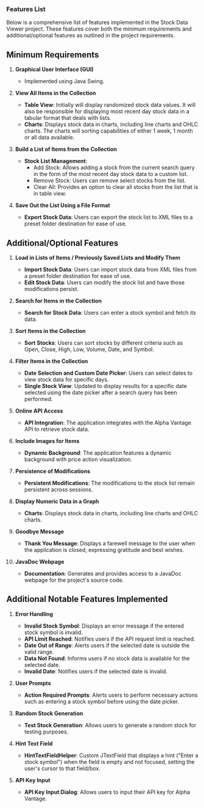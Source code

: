 ### Features List

Below is a comprehensive list of features implemented in the Stock Data Viewer project. These features cover both the minimum requirements and additional/optional features as outlined in the project requirements.

## Minimum Requirements

1. **Graphical User Interface (GUI)**

   - Implemented using Java Swing.

2. **View All Items in the Collection**

   - **Table View**: Initially will display randomized stock data values. It will also be responsible for displaying most recent day stock data in a tabular format that deals with lists.
   - **Charts**: Displays stock data in charts, including line charts and OHLC charts. The charts will sorting capabilities of either 1 week, 1 month or all data available.

3. **Build a List of Items from the Collection**

   - **Stock List Management**:
     - Add Stock: Allows adding a stock from the current search query in the form of the most recent day stock data to a custom list.
     - Remove Stock: Users can remove select stocks from the list.
     - Clear All: Provides an option to clear all stocks from the list that is in table view.

4. **Save Out the List Using a File Format**
   - **Export Stock Data**: Users can export the stock list to XML files to a preset folder destination for ease of use.

## Additional/Optional Features

1. **Load in Lists of Items / Previously Saved Lists and Modify Them**

   - **Import Stock Data**: Users can import stock data from XML files from a preset folder destination for ease of use.
   - **Edit Stock Data**: Users can modify the stock list and have those modifications persist.

2. **Search for Items in the Collection**

   - **Search for Stock Data**: Users can enter a stock symbol and fetch its data.

3. **Sort Items in the Collection**

   - **Sort Stocks**: Users can sort stocks by different criteria such as Open, Close, High, Low, Volume, Date, and Symbol.

4. **Filter Items in the Collection**

   - **Date Selection and Custom Date Picker**: Users can select dates to view stock data for specific days.
   - **Single Stock View**: Updated to display results for a specific date selected using the date picker after a search query has been performed.

5. **Online API Access**

   - **API Integration**: The application integrates with the Alpha Vantage API to retrieve stock data.

6. **Include Images for Items**

   - **Dynamic Background**: The application features a dynamic background with price action visualization.

7. **Persistence of Modifications**

   - **Persistent Modifications**: The modifications to the stock list remain persistent across sessions.

8. **Display Numeric Data in a Graph**

   - **Charts**: Displays stock data in charts, including line charts and OHLC charts.

9. **Goodbye Message**

   - **Thank You Message**: Displays a farewell message to the user when the application is closed, expressing gratitude and best wishes.

10. **JavaDoc Webpage**
    - **Documentation**: Generates and provides access to a JavaDoc webpage for the project's source code.

## Additional Notable Features Implemented

1. **Error Handling**

   - **Invalid Stock Symbol**: Displays an error message if the entered stock symbol is invalid.
   - **API Limit Reached**: Notifies users if the API request limit is reached.
   - **Date Out of Range**: Alerts users if the selected date is outside the valid range.
   - **Data Not Found**: Informs users if no stock data is available for the selected date.
   - **Invalid Date**: Notifies users if the selected date is invalid.

2. **User Prompts**

   - **Action Required Prompts**: Alerts users to perform necessary actions such as entering a stock symbol before using the date picker.

3. **Random Stock Generation**

   - **Test Stock Generation**: Allows users to generate a random stock for testing purposes.

4. **Hint Text Field**

   - **HintTextFieldHelper**: Custom JTextField that displays a hint ("Enter a stock symbol") when the field is empty and not focused, setting the user's cursor to that field/box.

5. **API Key Input**
   - **API Key Input Dialog**: Allows users to input their API key for Alpha Vantage.
